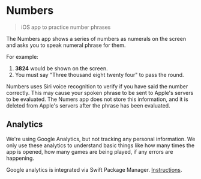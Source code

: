 #  Numbers

> iOS app to practice number phrases

The Numbers app shows a series of numbers as numerals on the screen and asks you to speak numeral phrase for them.

For example:

1. **3824** would be shown on the screen.
1. You must say "Three thousand eight twenty four" to pass the round.

Numbers uses Siri voice recognition to verify if you have said the number correctly. This may cause your spoken phrase to be sent to Apple's servers to be evaluated. 
The Numers app does not store this information, and it is deleted from Apple's servers after the phrase has been evaluated.

## Analytics

We're using Google Analytics, but not tracking any personal information. We only use these analytics to understand basic things like how many times the app is opened, how many games are being played, if any errors are happening.

Google analytics is integrated via Swift Package Manager. [Instructions](https://github.com/firebase/firebase-ios-sdk/blob/master/SwiftPackageManager.md).
